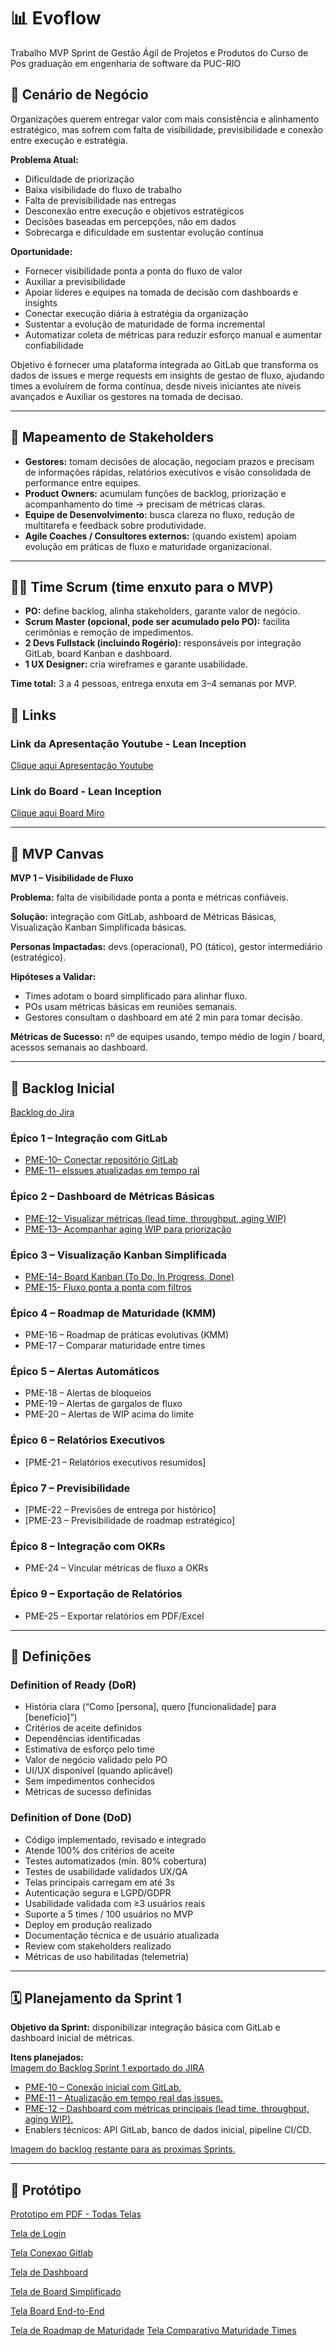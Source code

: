 # 📊 Evoflow
Trabalho MVP Sprint de Gestão Ágil de Projetos e Produtos do Curso de Pos graduação em engenharia de software da PUC-RIO

## 🎯 Cenário de Negócio
Organizações querem entregar valor com mais consistência e alinhamento estratégico, mas sofrem com falta de visibilidade, previsibilidade e conexão entre execução e estratégia.


**Problema Atual:**
- Dificuldade de priorização  
- Baixa visibilidade do fluxo de trabalho  
- Falta de previsibilidade nas entregas  
- Desconexão entre execução e objetivos estratégicos  
- Decisões baseadas em percepções, não em dados  
- Sobrecarga e dificuldade em sustentar evolução contínua  

**Oportunidade:**
- Fornecer visibilidade ponta a ponta do fluxo de valor  
- Auxiliar a previsibilidade 
- Apoiar líderes e equipes na tomada de decisão com dashboards e insights  
- Conectar execução diária à estratégia da organização  
- Sustentar a evolução de maturidade de forma incremental  
- Automatizar coleta de métricas para reduzir esforço manual e aumentar confiabilidade  

Objetivo é fornecer uma plataforma integrada ao GitLab que transforma os dados de issues e merge requests em insights de gestao de fluxo, ajudando times a evoluírem de forma contínua, desde niveis iniciantes ate niveis avançados e Auxiliar os gestores na tomada de decisao.

---

## 👥 Mapeamento de Stakeholders
- **Gestores:** tomam decisões de alocação, negociam prazos e precisam de informações rápidas, relatórios executivos e visão consolidada de performance entre equipes. 
- **Product Owners:** acumulam funções de backlog, priorização e acompanhamento do time → precisam de métricas claras.  
- **Equipe de Desenvolvimento:** busca clareza no fluxo, redução de multitarefa e feedback sobre produtividade.  
- **Agile Coaches / Consultores externos:** (quando existem) apoiam evolução em práticas de fluxo e maturidade organizacional.  

---

## 👩‍💻 Time Scrum (time enxuto para o MVP)
- **PO:** define backlog, alinha stakeholders, garante valor de negócio.  
- **Scrum Master (opcional, pode ser acumulado pelo PO):** facilita cerimônias e remoção de impedimentos.  
- **2 Devs Fullstack (incluindo Rogério):** responsáveis por integração GitLab, board Kanban e dashboard.  
- **1 UX Designer:** cria wireframes e garante usabilidade.  

 **Time total:** 3 a 4 pessoas, entrega enxuta em 3–4 semanas por MVP.  

## 🔗 Links 
###  Link da Apresentação Youtube  - Lean Inception
 [Clique aqui Apresentação Youtube](https://tinyurl.com/evoflow-mvp)

### Link do Board  - Lean Inception
 [Clique aqui Board Miro](https://miro.com/app/board/uXjVJCEiDYY=/?share_link_id=946748718869)
 
---

## 🎯 MVP Canvas
**MVP 1 – Visibilidade de Fluxo**  

**Problema:** falta de visibilidade ponta a ponta e métricas confiáveis.  

**Solução:** integração com GitLab, ashboard de Métricas Básicas, Visualização Kanban Simplificada básicas.  

**Personas Impactadas:** devs (operacional), PO (tático), gestor intermediário (estratégico).  

**Hipóteses a Validar:**  
- Times adotam o board simplificado para alinhar fluxo.  
- POs usam métricas básicas em reuniões semanais.  
- Gestores consultam o dashboard em até 2 min para tomar decisão.  

**Métricas de Sucesso:** nº de equipes usando, tempo médio de login / board, acessos semanais ao dashboard.  

---

## 📌 Backlog Inicial 

[Backlog do Jira](backlog/backlog-jira.pdf)

### Épico 1 – Integração com GitLab
- [PME-10– Conectar repositório GitLab](backlog/img/PME-10.png)  
- [PME-11– eIssues atualizadas em tempo ral](backlog/img/PME-11.png)  

### Épico 2 – Dashboard de Métricas Básicas
- [PME-12– Visualizar métricas (lead time, throughput, aging WIP)](backlog/img/PME-12.png)  
- [PME-13– Acompanhar aging WIP para priorização](backlog/img/PME-13.png)  


### Épico 3 – Visualização Kanban Simplificada
- [PME-14– Board Kanban (To Do, In Progress, Done)](backlog/img/PME-14.png)
- [PME-15- Fluxo ponta a ponta com filtros](backlog/img/PME-15.png)

### Épico 4 – Roadmap de Maturidade (KMM)
- PME-16 – Roadmap de práticas evolutivas (KMM)
- PME-17 – Comparar maturidade entre times  

### Épico 5 – Alertas Automáticos
- PME-18 – Alertas de bloqueios  
- PME-19 – Alertas de gargalos de fluxo 
- PME-20 – Alertas de WIP acima do limite  

### Épico 6 – Relatórios Executivos
- [PME-21 – Relatórios executivos resumidos]  

### Épico 7 – Previsibilidade
- [PME-22 – Previsões de entrega por histórico]  
- [PME-23 – Previsibilidade de roadmap estratégico]  

### Épico 8 – Integração com OKRs
- PME-24 – Vincular métricas de fluxo a OKRs  

### Épico 9 – Exportação de Relatórios
- PME-25 – Exportar relatórios em PDF/Excel 

---

## 📏 Definições

### Definition of Ready (DoR)
- História clara (“Como [persona], quero [funcionalidade] para [benefício]”)  
- Critérios de aceite definidos  
- Dependências identificadas  
- Estimativa de esforço pelo time  
- Valor de negócio validado pelo PO  
- UI/UX disponível (quando aplicável)  
- Sem impedimentos conhecidos  
- Métricas de sucesso definidas  

### Definition of Done (DoD)
- Código implementado, revisado e integrado  
- Atende 100% dos critérios de aceite  
- Testes automatizados (mín. 80% cobertura)  
- Testes de usabilidade validados UX/QA  
- Telas principais carregam em até 3s  
- Autenticação segura e LGPD/GDPR  
- Usabilidade validada com ≥3 usuários reais  
- Suporte a 5 times / 100 usuários no MVP  
- Deploy em produção realizado  
- Documentação técnica e de usuário atualizada  
- Review com stakeholders realizado  
- Métricas de uso habilitadas (telemetria)  

---

## 🗓 Planejamento da Sprint 1
**Objetivo da Sprint:** disponibilizar integração básica com GitLab e dashboard inicial de métricas.  

**Itens planejados:**  
[Imagem do Backlog Sprint 1 exportado do JIRA](backlog/img/Sprint-1-backlog.png)
- [PME-10 – Conexão inicial com GitLab.](backlog/img/PME-10.png)   
- [PME-11 – Atualização em tempo real das issues.](backlog/img/PME-11.png)   
- [PME-12 – Dashboard com métricas principais (lead time, throughput, aging WIP).](backlog/img/PME-12.png)   
- Enablers técnicos: API GitLab, banco de dados inicial, pipeline CI/CD.  

[Imagem do backlog restante para as proximas Sprints.](backlog/img/backlog-restante.png)

---

## 🎨 Protótipo

[Prototipo em PDF - Todas Telas](prototipo-wireframes/prototipo.pdf) 

[Tela de Login](prototipo-wireframes/Login-Wireframe.jpg) 

[Tela Conexao Gitlab](prototipo-wireframes/Conexao-Gitlab-Wireframe.jpg)

[Tela de Dashboard](prototipo-wireframes/Dashboard-Metrica-Wireframe.jpg)

[Tela de Board Simplificado](prototipo-wireframes/Kanban-Board-Simplificado.jpg)

[Tela Board End-to-End](prototipo-wireframes/Board-End-to-End-Wireframe.jpg)

[Tela de Roadmap de Maturidade](prototipo-wireframes/Roadmap-Maturidade-Wireframe.jpg)
[Tela Comparativo Maturidade Times](prototipo-wireframes/Comparativo-de-Maturidade-Wireframe.jpg)
